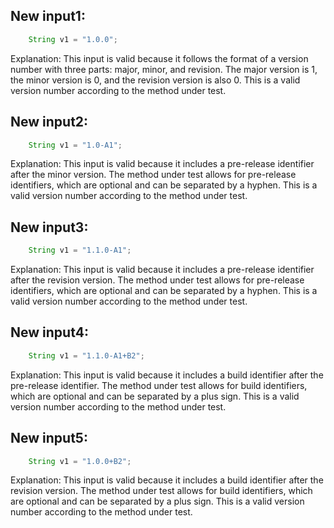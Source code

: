 ## New input1:
```java
    String v1 = "1.0.0";
```
Explanation: This input is valid because it follows the format of a version number with three parts: major, minor, and revision. The major version is 1, the minor version is 0, and the revision version is also 0. This is a valid version number according to the method under test.

## New input2:
```java
    String v1 = "1.0-A1";
```
Explanation: This input is valid because it includes a pre-release identifier after the minor version. The method under test allows for pre-release identifiers, which are optional and can be separated by a hyphen. This is a valid version number according to the method under test.

## New input3:
```java
    String v1 = "1.1.0-A1";
```
Explanation: This input is valid because it includes a pre-release identifier after the revision version. The method under test allows for pre-release identifiers, which are optional and can be separated by a hyphen. This is a valid version number according to the method under test.

## New input4:
```java
    String v1 = "1.1.0-A1+B2";
```
Explanation: This input is valid because it includes a build identifier after the pre-release identifier. The method under test allows for build identifiers, which are optional and can be separated by a plus sign. This is a valid version number according to the method under test.

## New input5:
```java
    String v1 = "1.0.0+B2";
```
Explanation: This input is valid because it includes a build identifier after the revision version. The method under test allows for build identifiers, which are optional and can be separated by a plus sign. This is a valid version number according to the method under test.
